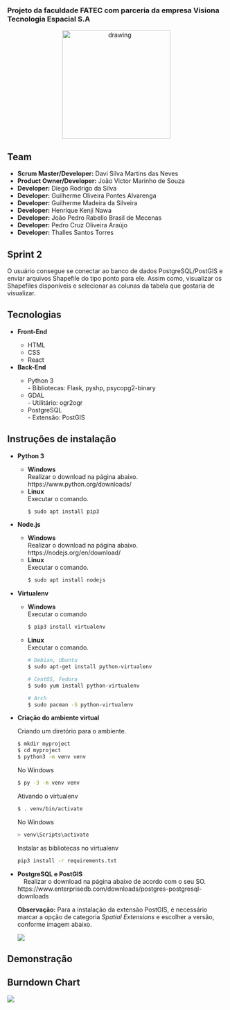 
### Projeto da faculdade FATEC com parceria da empresa Visiona Tecnologia Espacial S.A

<p align="center">
  <img src="https://i.ibb.co/7CQBMHN/icon.jpg" alt="drawing" width="250" />
</p>

## Team
<ul>
  <li><b>Scrum Master/Developer:</b> Davi Silva Martins das Neves</li>
  <li><b>Product Owner/Developer:</b> João Victor Marinho de Souza</li>
  <li><b>Developer:</b> Diego Rodrigo da Silva</li>
  <li><b>Developer:</b> Guilherme Oliveira Pontes Alvarenga</li>
  <li><b>Developer:</b> Guilherme Madeira da Silveira</li>
  <li><b>Developer:</b> Henrique Kenji Nawa</li>
  <li><b>Developer:</b> João Pedro Rabello Brasil de Mecenas</li>
  <li><b>Developer:</b> Pedro Cruz Oliveira Araújo</li>
  <li><b>Developer:</b> Thalles Santos Torres</li>
</ul>

## Sprint 2
O usuário consegue se conectar ao banco de dados PostgreSQL/PostGIS e enviar arquivos Shapefile do tipo ponto para ele. Assim como, visualizar os Shapefiles disponíveis e selecionar as colunas da tabela que gostaria de visualizar.

## Tecnologias

<ul>
  <li><b>Front-End</b></li>
    <ul>
      <li>HTML</li>
      <li>CSS</li>
      <li>React</li>
     </ul>
  
  <li><b>Back-End</b></li>
    <ul>
      <li>Python 3</li>
          - Bibliotecas: Flask, pyshp, psycopg2-binary
      <li>GDAL</li>
          - Utilitário: ogr2ogr
      <li>PostgreSQL</li>
          - Extensão: PostGIS   
  </ul>
</ul>

## Instruções de instalação

<ul>
  <li><b>Python 3</b></li>
    <ul>
    <li><b>Windows</b></li> Realizar o download na página abaixo.<br/>https://www.python.org/downloads/
    <li><b>Linux</b></li> Executar o comando.<br/>

```bash
$ sudo apt install pip3
```
   </ul>
</ul>
 
<ul>
  <li><b>Node.js</b></li>
    <ul>
    <li><b>Windows</b></li> Realizar o download na página abaixo.<br/>https://nodejs.org/en/download/
    <li><b>Linux</b></li>Executar o comando. <br/>
    
```bash
$ sudo apt install nodejs
```    
  </ul>
</ul>  

<ul>
  <li><b>Virtualenv</b></li>
  <ul>
    <li><b>Windows</b></li> Executar o comando<br/>
   
```bash
$ pip3 install virtualenv
```

   <li><b>Linux</b></li>Executar o comando. <br/>  
 
```bash
# Debian, Ubuntu
$ sudo apt-get install python-virtualenv

# CentOS, Fedora
$ sudo yum install python-virtualenv

# Arch
$ sudo pacman -S python-virtualenv
```

  </ul>  
</ul>    
 
<ul>
  <li><b>Criação do ambiente virtual</b></li>
    
   Criando um diretório para o ambiente.
    
```bash
$ mkdir myproject
$ cd myproject
$ python3 -m venv venv
```
  No Windows
```bash
$ py -3 -m venv venv
```

  Ativando o virtualenv
```bash
$ . venv/bin/activate
```

  No Windows
```bash
> venv\Scripts\activate
```

  Instalar as bibliotecas no virtualenv
```bash
pip3 install -r requirements.txt
```
  
</ul>

<ul>
  <li><b>PostgreSQL e PostGIS</b></li>
  &emsp;Realizar o download na página abaixo de acordo com o seu SO.<br/>
  https://www.enterprisedb.com/downloads/postgres-postgresql-downloads
  
  **Observação:** Para a instalação da extensão PostGIS, é necessário marcar a opção de categoria <i>Spatial Extensions</i> e escolher a versão, conforme imagem abaixo.
  
  <img src  = "https://i.stack.imgur.com/FvTZm.png">
  
  
  
</ul>
    

## Demonstração

## Burndown Chart
<img src  = "https://i.imgur.com/DPX5SBx.png">

